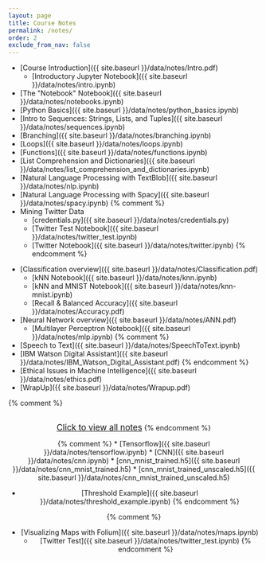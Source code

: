 ```yaml
---
layout: page
title: Course Notes 
permalink: /notes/
order: 2
exclude_from_nav: false
---
```


<!--<div id = 'hidden' class = 'hide' markdown="1">-->
* [Course Introduction]({{ site.baseurl }}/data/notes/Intro.pdf)
    * [Introductory Jupyter Notebook]({{ site.baseurl }}/data/notes/intro.ipynb)
* [The "Notebook" Notebook]({{ site.baseurl }}/data/notes/notebooks.ipynb)
* [Python Basics]({{ site.baseurl }}/data/notes/python_basics.ipynb)
* [Intro to Sequences: Strings, Lists, and Tuples]({{ site.baseurl }}/data/notes/sequences.ipynb)
* [Branching]({{ site.baseurl }}/data/notes/branching.ipynb)
* [Loops]({{ site.baseurl }}/data/notes/loops.ipynb)
* [Functions]({{ site.baseurl }}/data/notes/functions.ipynb)
* [List Comprehension and Dictionaries]({{ site.baseurl }}/data/notes/list_comprehension_and_dictionaries.ipynb)
* [Natural Language Processing with TextBlob]({{ site.baseurl }}/data/notes/nlp.ipynb)
* [Natural Language Processing with Spacy]({{ site.baseurl }}/data/notes/spacy.ipynb)
{% comment %}
* Mining Twitter Data
    * [credentials.py]({{ site.baseurl }}/data/notes/credentials.py)
    * [Twitter Test Notebook]({{ site.baseurl }}/data/notes/twitter_test.ipynb)
    * [Twitter Notebook]({{ site.baseurl }}/data/notes/twitter.ipynb)
{% endcomment %}
<!--</div>-->
* [Classification overview]({{ site.baseurl }}/data/notes/Classification.pdf)
    * [kNN Notebook]({{ site.baseurl }}/data/notes/knn.ipynb)
    * [kNN and MNIST Notebook]({{ site.baseurl }}/data/notes/knn-mnist.ipynb)
    * [Recall & Balanced Accuracy]({{ site.baseurl }}/data/notes/Accuracy.pdf)
* [Neural Network overview]({{ site.baseurl }}/data/notes/ANN.pdf)
    * [Multilayer Perceptron Notebook]({{ site.baseurl }}/data/notes/mlp.ipynb)
{% comment %}
* [Speech to Text]({{ site.baseurl }}/data/notes/SpeechToText.ipynb)
* [IBM Watson Digital Assistant]({{ site.baseurl }}/data/notes/IBM_Watson_Digital_Assistant.pdf)
{% endcomment %}
* [Ethical Issues in Machine Intelligence]({{ site.baseurl }}/data/notes/ethics.pdf)
* [WrapUp]({{ site.baseurl }}/data/notes/Wrapup.pdf) 


{% comment %}
<br><br>
<center>
<div id = 'clicker'>
<a href = '#' style='font-size:120%' onclick = 'viewAll();'>Click to view all notes</a>
<script>
function viewAll() {
    document.getElementById('hidden').classList.remove('hide');
    document.getElementById('clicker').classList.add('hide');
    document.getElementsByTagName('ul')[0].style.marginBottom = '0px'
}
</script>
{% endcomment %}

{% comment %}
    * [Tensorflow]({{ site.baseurl }}/data/notes/tensorflow.ipynb)
    * [CNN]({{ site.baseurl }}/data/notes/cnn.ipynb)
        * [cnn_mnist_trained.h5]({{ site.baseurl }}/data/notes/cnn_mnist_trained.h5) 
        * [cnn_mnist_trained_unscaled.h5]({{ site.baseurl }}/data/notes/cnn_mnist_trained_unscaled.h5) 
* [Threshold Example]({{ site.baseurl }}/data/notes/threshold_example.ipynb)
{% endcomment %}
    
{% comment %}
* [Visualizing Maps with Folium]({{ site.baseurl }}/data/notes/maps.ipynb)
    * [Twitter Test]({{ site.baseurl }}/data/notes/twitter_test.ipynb)
{% endcomment %}
